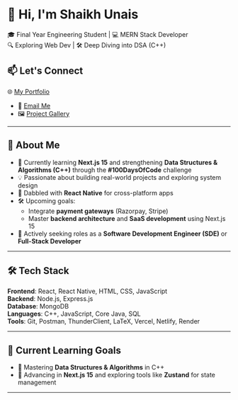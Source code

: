 # 👋 Hi, I'm **Shaikh Unais**  
🎓 Final Year Engineering Student | 💻 MERN Stack Developer  
🔍 Exploring Web Dev | 🛠 Deep Diving into DSA (C++)  

## 📫 Let's Connect  
🌐 [My Portfolio](https://portfolio-nextjs-rho-lac.vercel.app/)
- 📧 [Email Me](mailto:unaissk1577@gmail.com)  
- 🖼️ [Project Gallery](https://project-gallery-hwlh.onrender.com/)
---

## 🚀 About Me  
- 🎯 Currently learning **Next.js 15** and strengthening **Data Structures & Algorithms (C++)** through the **#100DaysOfCode** challenge  
- 💡 Passionate about building real-world projects and exploring system design  
- 📱 Dabbled with **React Native** for cross-platform apps  
- 🛠 Upcoming goals:  
  - Integrate **payment gateways** (Razorpay, Stripe)  
  - Master **backend architecture** and **SaaS development** using Next.js 15  
- 🎯 Actively seeking roles as a **Software Development Engineer (SDE)** or **Full-Stack Developer**

---

## 🛠 Tech Stack  
**Frontend**: React, React Native, HTML, CSS, JavaScript  
**Backend**: Node.js, Express.js  
**Database**: MongoDB  
**Languages**: C++, JavaScript, Core Java, SQL  
**Tools**: Git, Postman, ThunderClient, LaTeX, Vercel, Netlify, Render

---

## 🎯 Current Learning Goals  
- 📌 Mastering **Data Structures & Algorithms** in C++  
- 📌 Advancing in **Next.js 15** and exploring tools like **Zustand** for state management

---



